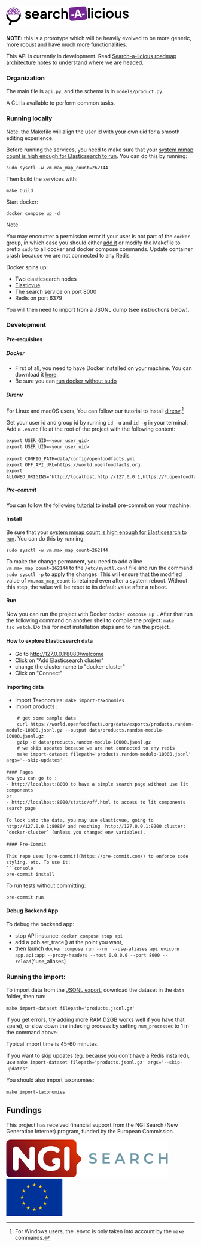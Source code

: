 # ![Search-a-licious](./assets/RVB_HORIZONTAL_WHITE_BG_SEARCH-A-LICIOUS-50.png "Search-a-licious logo")


**NOTE:** this is a prototype which will be heavily evolved to be more generic, more robust and have much more functionalities.

This API is currently in development. Read [Search-a-licious roadmap architecture notes](https://docs.google.com/document/d/1mibE8nACcmen6paSrqT9JQk5VbuvlFUXI1S93yHCK2I/edit) to understand where we are headed.

### Organization

The main file is `api.py`, and the schema is in `models/product.py`.

A CLI is available to perform common tasks.

### Running locally

Note: the Makefile will align the user id with your own uid for a smooth editing experience.

Before running the services, you need to make sure that your [system mmap count is high enough for Elasticsearch to run](https://www.elastic.co/guide/en/elasticsearch/reference/current/vm-max-map-count.html). You can do this by running:

```console
sudo sysctl -w vm.max_map_count=262144
```

Then build the services with:

```
make build
```

Start docker:

```console
docker compose up -d
```

> [!NOTE]
> You may encounter a permission error if your user is not part of the `docker` group, in which case you should either [add it](https://docs.docker.com/engine/install/linux-postinstall/#manage-docker-as-a-non-root-user) or modify the Makefile to prefix `sudo` to all docker and docker compose commands.
> Update container crash because we are not connected to any Redis

Docker spins up:
- Two elasticsearch nodes
- [Elasticvue](https://elasticvue.com/)
- The search service on port 8000
- Redis on port 6379

You will then need to import from a JSONL dump (see instructions below).

### Development

#### Pre-requisites
##### Docker
- First of all, you need to have Docker installed on your machine. You can download it [here](https://www.docker.com/products/docker-desktop).
- Be sure you can [run docker without sudo](https://docs.docker.com/engine/install/linux-postinstall/#manage-docker-as-a-non-root-user)

##### Direnv
For Linux and macOS users, You can follow our tutorial to install [direnv](https://openfoodfacts.github.io/openfoodfacts-server/dev/how-to-use-direnv/).[^winEnvrc]

Get your user id and group id by running `id -u` and `id -g` in your terminal.
Add a `.envrc` file at the root of the project with the following content:
```shell
export USER_GID=<your_user_gid>
export USER_UID=<your_user_uid>

export CONFIG_PATH=data/config/openfoodfacts.yml
export OFF_API_URL=https://world.openfoodfacts.org
export ALLOWED_ORIGINS='http://localhost,http://127.0.0.1,https://*.openfoodfacts.org,https://*.openfoodfacts.net' 
```

[^winEnvrc]: For Windows users, the .envrc is only taken into account by the `make` commands.

##### Pre-commit
You can follow the following [tutorial](https://pre-commit.com/#install) to install pre-commit on your machine.

#### Install
Be sure that your [system mmap count is high enough for Elasticsearch to run](https://www.elastic.co/guide/en/elasticsearch/reference/current/vm-max-map-count.html). You can do this by running:
```shell
sudo sysctl -w vm.max_map_count=262144
```
To make the change permanent, you need to add a line `vm.max_map_count=262144` to the `/etc/sysctl.conf` file and run the command `sudo sysctl -p` to apply the changes.
This will ensure that the modified value of `vm.max_map_count` is retained even after a system reboot. Without this step, the value will be reset to its default value after a reboot.

#### Run
Now you can run the project with Docker ```docker compose up ```.
After that run the following command on another shell to compile the project: ```make tsc_watch```.
Do this for next installation steps and to run the project.

#### How to explore Elasticsearch data

- Go to http://127.0.0.1:8080/welcome
- Click on "Add Elasticsearch cluster"
- change the cluster name to "docker-cluster"
- Click on "Connect"


#### Importing data
- Import Taxonomies: `make import-taxonomies` 
- Import products :
```shell
    # get some sample data
    curl https://world.openfoodfacts.org/data/exports/products.random-modulo-10000.jsonl.gz --output data/products.random-modulo-10000.jsonl.gz
    gzip -d data/products.random-modulo-10000.jsonl.gz
    # we skip updates because we are not connected to any redis
    make import-dataset filepath='products.random-modulo-10000.jsonl' args='--skip-updates'

#### Pages
Now you can go to :
- http://localhost:8000 to have a simple search page without use lit components
or 
- http://localhost:8000/static/off.html to access to lit components search page

To look into the data, you may use elasticvue, going to http://127.0.0.1:8080/ and reaching  http://127.0.0.1:9200 cluster: `docker-cluster` (unless you changed env variables).

#### Pre-Commit

This repo uses [pre-commit](https://pre-commit.com/) to enforce code styling, etc. To use it:
```console
pre-commit install
```
To run tests without committing:

```console
pre-commit run
```


#### Debug Backend App 
To debug the backend app:
* stop API instance: `docker compose stop api`
* add a pdb.set_trace() at the point you want,
* then launch `docker compose run --rm  --use-aliases api uvicorn app.api:app --proxy-headers --host 0.0.0.0 --port 8000 --reload`[^use_aliases]



### Running the import:
To import data from the [JSONL export](https://world.openfoodfacts.org/data), download the dataset in the `data` folder, then run:

`make import-dataset filepath='products.jsonl.gz'`

If you get errors, try adding more RAM (12GB works well if you have that spare), or slow down the indexing process by setting `num_processes` to 1 in the command above.

Typical import time is 45-60 minutes.

If you want to skip updates (eg. because you don't have a Redis installed), 
use `make import-dataset filepath='products.jsonl.gz' args="--skip-updates"`

You should also import taxonomies:

`make import-taxonomies`


## Fundings

This project has received financial support from the NGI Search (New Generation Internet) program, funded by the European Commission.

<img src="./assets/NGISearch_logo_tag_icon.svg" alt="NGI-search logo" title="NGI-search logo" height="100" />
<img src="./assets/europa-flag.jpg" alt="European flag" title="European flag" height="100" />
